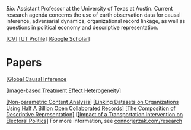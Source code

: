 <!--
**cjerzak/cjerzak** is a ✨ _special_ ✨ repository because its `README.md` (this file) appears on your GitHub profile.
-->

*Bio:* Assistant Professor at the University of Texas at Austin. Current research agenda concerns the use of earth observation data for causal inference, adversarial dynamics, organizational record linkage, as well as questions in political economy and descriptive representation. 

[[CV]](https://connorjerzak.com/bio-cv/) [[UT Profile]](https://scholar.google.com/citations?user=8mpaH74AAAAJ&hl=en) [[Google Scholar]](https://scholar.google.com/citations?user=8mpaH74AAAAJ&hl=en)

# Papers 
[[Global Causal Inference](https://arxiv.org/pdf/2301.12985.pdf)

[[Image-based Treatment Effect Heterogeneity]](https://arxiv.org/pdf/2206.06417.pdf)

[[Non-parametric Content Analysis]](https://www.cambridge.org/core/journals/political-analysis/article/abs/an-improved-method-of-automated-nonparametric-content-analysis-for-social-science/D3C7441B17313F6E33A7BF2E781B5086)
[[Linking Datasets on Organizations Using Half A Billion Open Collaborated Records]](https://arxiv.org/abs/2302.02533)
[[The Composition of Descriptive Representation]](https://osf.io/preprints/socarxiv/9hqnp)
[[[Impact of a Transportation Intervention on Electoral Politics]](https://connorjerzak.com/wp-content/uploads/2022/12/PoliticalEffects_EZPass.pdf)
For more information, see [connorjerzak.com/research](https://connorjerzak.com/research/)
